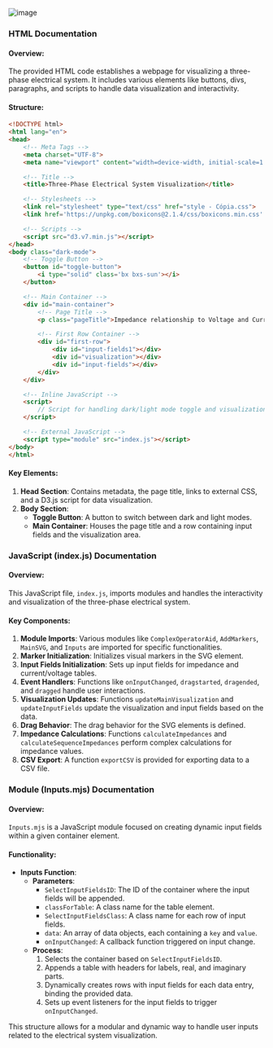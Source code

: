 ![image](https://github.com/Siizer/Impedance/assets/7024095/2b153dab-2382-49df-8ebd-df28e5b37882)

### HTML Documentation

#### Overview:
The provided HTML code establishes a webpage for visualizing a three-phase electrical system. It includes various elements like buttons, divs, paragraphs, and scripts to handle data visualization and interactivity.

#### Structure:
```html
<!DOCTYPE html>
<html lang="en">
<head>
    <!-- Meta Tags -->
    <meta charset="UTF-8">
    <meta name="viewport" content="width=device-width, initial-scale=1.0">

    <!-- Title -->
    <title>Three-Phase Electrical System Visualization</title>

    <!-- Stylesheets -->
    <link rel="stylesheet" type="text/css" href="style - Cópia.css">
    <link href='https://unpkg.com/boxicons@2.1.4/css/boxicons.min.css' rel='stylesheet'>

    <!-- Scripts -->
    <script src="d3.v7.min.js"></script>
</head>
<body class="dark-mode">
    <!-- Toggle Button -->
    <button id="toggle-button">
        <i type="solid" class='bx bxs-sun'></i>
    </button>

    <!-- Main Container -->
    <div id="main-container">
        <!-- Page Title -->
        <p class="pageTitle">Impedance relationship to Voltage and Current (p.u.)</p>

        <!-- First Row Container -->
        <div id="first-row">
            <div id="input-fields1"></div>
            <div id="visualization"></div>
            <div id="input-fields"></div>
        </div>
    </div>

    <!-- Inline JavaScript -->
    <script>
        // Script for handling dark/light mode toggle and visualization initialization...
    </script>

    <!-- External JavaScript -->
    <script type="module" src="index.js"></script>
</body>
</html>
```

#### Key Elements:
1. **Head Section**: Contains metadata, the page title, links to external CSS, and a D3.js script for data visualization.
2. **Body Section**: 
   - **Toggle Button**: A button to switch between dark and light modes.
   - **Main Container**: Houses the page title and a row containing input fields and the visualization area.

### JavaScript (index.js) Documentation

#### Overview:
This JavaScript file, `index.js`, imports modules and handles the interactivity and visualization of the three-phase electrical system.

#### Key Components:
1. **Module Imports**: Various modules like `ComplexOperatorAid`, `AddMarkers`, `MainSVG`, and `Inputs` are imported for specific functionalities.
2. **Marker Initialization**: Initializes visual markers in the SVG element.
3. **Input Fields Initialization**: Sets up input fields for impedance and current/voltage tables.
4. **Event Handlers**: Functions like `onInputChanged`, `dragstarted`, `dragended`, and `dragged` handle user interactions.
5. **Visualization Updates**: Functions `updateMainVisualization` and `updateInputFields` update the visualization and input fields based on the data.
6. **Drag Behavior**: The drag behavior for the SVG elements is defined.
7. **Impedance Calculations**: Functions `calculateImpedances` and `calculateSequenceImpedances` perform complex calculations for impedance values.
8. **CSV Export**: A function `exportCSV` is provided for exporting data to a CSV file.

### Module (Inputs.mjs) Documentation

#### Overview:
`Inputs.mjs` is a JavaScript module focused on creating dynamic input fields within a given container element.

#### Functionality:
- **Inputs Function**: 
  - **Parameters**:
    - `SelectInputFieldsID`: The ID of the container where the input fields will be appended.
    - `classForTable`: A class name for the table element.
    - `SelectInputFieldsClass`: A class name for each row of input fields.
    - `data`: An array of data objects, each containing a `key` and `value`.
    - `onInputChanged`: A callback function triggered on input change.
  - **Process**:
    1. Selects the container based on `SelectInputFieldsID`.
    2. Appends a table with headers for labels, real, and imaginary parts.
    3. Dynamically creates rows with input fields for each data entry, binding the provided data.
    4. Sets up event listeners for the input fields to trigger `onInputChanged`.

This structure allows for a modular and dynamic way to handle user inputs related to the electrical system visualization.
